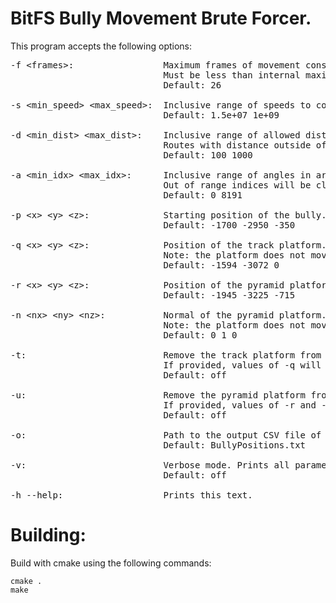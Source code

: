 # BitFS Bully Movement Brute Forcer.
This program accepts the following options:

<pre>
-f &lt;frames&gt;:                 Maximum frames of movement considered.
                             Must be less than internal maximum of 50.
                             Default: 26

-s &lt;min_speed&gt; &lt;max_speed&gt;:  Inclusive range of speeds to consider.
                             Default: 1.5e+07 1e+09

-d &lt;min_dist&gt; &lt;max_dist&gt;:    Inclusive range of allowed distances from starting position.
                             Routes with distance outside of this range will be discarded.
                             Default: 100 1000

-a &lt;min_idx&gt; &lt;max_idx&gt;:      Inclusive range of angles in arctan table to consider.
                             Out of range indices will be clipped.
                             Default: 0 8191

-p &lt;x&gt; &lt;y&gt; &lt;z&gt;:              Starting position of the bully.
                             Default: -1700 -2950 -350

-q &lt;x&gt; &lt;y&gt; &lt;z&gt;:              Position of the track platform.
                             Note: the platform does not move from this position in this simulation.
                             Default: -1594 -3072 0

-r &lt;x&gt; &lt;y&gt; &lt;z&gt;:              Position of the pyramid platform.
                             Default: -1945 -3225 -715

-n &lt;nx&gt; &lt;ny&gt; &lt;nz&gt;:           Normal of the pyramid platform.
                             Note: the platform does not move from this normal in this simulation.
                             Default: 0 1 0

-t:                          Remove the track platform from the simulation.
                             If provided, values of -q will be ignored.
                             Default: off

-u:                          Remove the pyramid platform from the simulation.
                             If provided, values of -r and -s will be ignored.
                             Default: off

-o:                          Path to the output CSV file of solutions.
                             Default: BullyPositions.txt

-v:                          Verbose mode. Prints all parameters used in brute force.
                             Default: off

-h --help:                   Prints this text.
</pre>



# Building:

Build with cmake using the following commands:
```
cmake .
make
```
